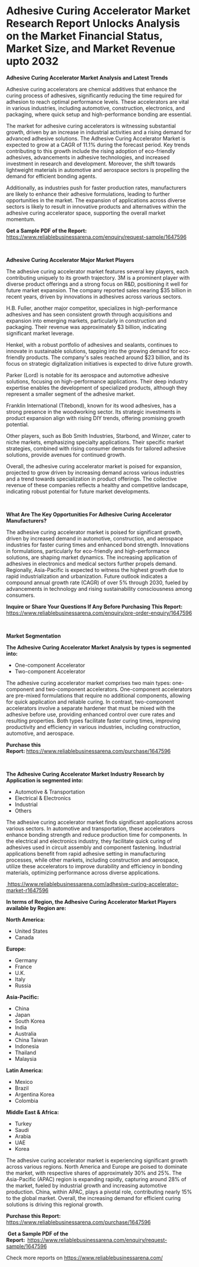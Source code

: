 <p><h1>Adhesive Curing Accelerator Market Research Report Unlocks Analysis on the Market Financial Status, Market Size, and Market Revenue upto 2032</h1></p><p><strong>Adhesive Curing Accelerator Market Analysis and Latest Trends</strong></p>
<p><p>Adhesive curing accelerators are chemical additives that enhance the curing process of adhesives, significantly reducing the time required for adhesion to reach optimal performance levels. These accelerators are vital in various industries, including automotive, construction, electronics, and packaging, where quick setup and high-performance bonding are essential.</p><p>The market for adhesive curing accelerators is witnessing substantial growth, driven by an increase in industrial activities and a rising demand for advanced adhesive solutions. The Adhesive Curing Accelerator Market is expected to grow at a CAGR of 11.1% during the forecast period. Key trends contributing to this growth include the rising adoption of eco-friendly adhesives, advancements in adhesive technologies, and increased investment in research and development. Moreover, the shift towards lightweight materials in automotive and aerospace sectors is propelling the demand for efficient bonding agents.</p><p>Additionally, as industries push for faster production rates, manufacturers are likely to enhance their adhesive formulations, leading to further opportunities in the market. The expansion of applications across diverse sectors is likely to result in innovative products and alternatives within the adhesive curing accelerator space, supporting the overall market momentum.</p></p>
<p><strong>Get a Sample PDF of the Report:&nbsp;</strong> <a href="https://www.reliablebusinessarena.com/enquiry/request-sample/1647596?utm_campaign=2566&utm_medium=2&utm_source=Github&utm_content=ia&utm_term=29032025&utm_id=adhesive-curing-accelerator">https://www.reliablebusinessarena.com/enquiry/request-sample/1647596</a></p>
<p>&nbsp;</p>
<p><strong>Adhesive Curing Accelerator Major Market Players</strong></p>
<p><p>The adhesive curing accelerator market features several key players, each contributing uniquely to its growth trajectory. 3M is a prominent player with diverse product offerings and a strong focus on R&D, positioning it well for future market expansion. The company reported sales nearing $35 billion in recent years, driven by innovations in adhesives across various sectors.</p><p>H.B. Fuller, another major competitor, specializes in high-performance adhesives and has seen consistent growth through acquisitions and expansion into emerging markets, particularly in construction and packaging. Their revenue was approximately $3 billion, indicating significant market leverage.</p><p>Henkel, with a robust portfolio of adhesives and sealants, continues to innovate in sustainable solutions, tapping into the growing demand for eco-friendly products. The company's sales reached around $23 billion, and its focus on strategic digitalization initiatives is expected to drive future growth.</p><p>Parker (Lord) is notable for its aerospace and automotive adhesive solutions, focusing on high-performance applications. Their deep industry expertise enables the development of specialized products, although they represent a smaller segment of the adhesive market.</p><p>Franklin International (Titebond), known for its wood adhesives, has a strong presence in the woodworking sector. Its strategic investments in product expansion align with rising DIY trends, offering promising growth potential.</p><p>Other players, such as Bob Smith Industries, Starbond, and Winzer, cater to niche markets, emphasizing specialty applications. Their specific market strategies, combined with rising consumer demands for tailored adhesive solutions, provide avenues for continued growth.</p><p>Overall, the adhesive curing accelerator market is poised for expansion, projected to grow driven by increasing demand across various industries and a trend towards specialization in product offerings. The collective revenue of these companies reflects a healthy and competitive landscape, indicating robust potential for future market developments.</p></p>
<p>&nbsp;</p>
<p><strong>What Are The Key Opportunities For Adhesive Curing Accelerator Manufacturers?</strong></p>
<p><p>The adhesive curing accelerator market is poised for significant growth, driven by increased demand in automotive, construction, and aerospace industries for faster curing times and enhanced bond strength. Innovations in formulations, particularly for eco-friendly and high-performance solutions, are shaping market dynamics. The increasing application of adhesives in electronics and medical sectors further propels demand. Regionally, Asia-Pacific is expected to witness the highest growth due to rapid industrialization and urbanization. Future outlook indicates a compound annual growth rate (CAGR) of over 5% through 2030, fueled by advancements in technology and rising sustainability consciousness among consumers.</p></p>
<p><strong>Inquire or Share Your Questions If Any Before Purchasing This Report:</strong> <a href="https://www.reliablebusinessarena.com/enquiry/pre-order-enquiry/1647596?utm_campaign=2566&utm_medium=2&utm_source=Github&utm_content=ia&utm_term=29032025&utm_id=adhesive-curing-accelerator">https://www.reliablebusinessarena.com/enquiry/pre-order-enquiry/1647596</a></p>
<p>&nbsp;</p>
<p><strong>Market Segmentation</strong></p>
<p><strong>The Adhesive Curing Accelerator Market Analysis by types is segmented into:</strong></p>
<p><ul><li>One-component Accelerator</li><li>Two-component Accelerator</li></ul></p>
<p><p>The adhesive curing accelerator market comprises two main types: one-component and two-component accelerators. One-component accelerators are pre-mixed formulations that require no additional components, allowing for quick application and reliable curing. In contrast, two-component accelerators involve a separate hardener that must be mixed with the adhesive before use, providing enhanced control over cure rates and resulting properties. Both types facilitate faster curing times, improving productivity and efficiency in various industries, including construction, automotive, and aerospace.</p></p>
<p><strong>Purchase this Report:&nbsp;</strong><a href="https://www.reliablebusinessarena.com/purchase/1647596?utm_campaign=2566&utm_medium=2&utm_source=Github&utm_content=ia&utm_term=29032025&utm_id=adhesive-curing-accelerator">https://www.reliablebusinessarena.com/purchase/1647596</a></p>
<p>&nbsp;</p>
<p><strong>The Adhesive Curing Accelerator Market Industry Research by Application is segmented into:</strong></p>
<p><ul><li>Automotive & Transportation</li><li>Electrical & Electronics</li><li>Industrial</li><li>Others</li></ul></p>
<p><p>The adhesive curing accelerator market finds significant applications across various sectors. In automotive and transportation, these accelerators enhance bonding strength and reduce production time for components. In the electrical and electronics industry, they facilitate quick curing of adhesives used in circuit assembly and component fastening. Industrial applications benefit from rapid adhesive setting in manufacturing processes, while other markets, including construction and aerospace, utilize these accelerators to improve durability and efficiency in bonding materials, optimizing performance across diverse applications.</p></p>
<p><a href="https://www.reliablebusinessarena.com/adhesive-curing-accelerator-market-r1647596?utm_campaign=2566&utm_medium=2&utm_source=Github&utm_content=ia&utm_term=29032025&utm_id=adhesive-curing-accelerator">&nbsp;https://www.reliablebusinessarena.com/adhesive-curing-accelerator-market-r1647596</a></p>
<p><strong>In terms of Region, the Adhesive Curing Accelerator Market Players available by Region are:</strong></p>
<p>
    <p> <strong> North America: </strong>
        <ul>
            <li>United States</li>
            <li>Canada</li>
        </ul>
        </p> 
    <p> <strong> Europe: </strong>
        <ul>
            <li>Germany</li>
            <li>France</li>
            <li>U.K.</li>
            <li>Italy</li>
            <li>Russia</li>
        </ul>
        </p> 
    <p> <strong> Asia-Pacific: </strong>
        <ul>
            <li>China</li>
            <li>Japan</li>
            <li>South Korea</li>
            <li>India</li>
            <li>Australia</li>
            <li>China Taiwan</li>
            <li>Indonesia</li>
            <li>Thailand</li>
            <li>Malaysia</li>
        </ul>
        </p> 
    <p> <strong> Latin America: </strong>
        <ul>
            <li>Mexico</li>
            <li>Brazil</li>
            <li>Argentina Korea</li>
            <li>Colombia</li>
        </ul>
        </p> 
    <p> <strong> Middle East & Africa: </strong>
        <ul>
            <li>Turkey</li>
            <li>Saudi</li>
            <li>Arabia</li>
            <li>UAE</li>
            <li>Korea</li>
        </ul>
    </p>
    </p>
<p><p>The adhesive curing accelerator market is experiencing significant growth across various regions. North America and Europe are poised to dominate the market, with respective shares of approximately 30% and 25%. The Asia-Pacific (APAC) region is expanding rapidly, capturing around 28% of the market, fueled by industrial growth and increasing automotive production. China, within APAC, plays a pivotal role, contributing nearly 15% to the global market. Overall, the increasing demand for efficient curing solutions is driving this regional growth.</p></p>
<p><strong>Purchase this Report: </strong><a href="https://www.reliablebusinessarena.com/purchase/1647596?utm_campaign=2566&utm_medium=2&utm_source=Github&utm_content=ia&utm_term=29032025&utm_id=adhesive-curing-accelerator">https://www.reliablebusinessarena.com/purchase/1647596</a></p>
<p>&nbsp;<strong>Get a Sample PDF of the Report:&nbsp;&nbsp;</strong><a href="https://www.reliablebusinessarena.com/enquiry/request-sample/1647596?utm_campaign=2566&utm_medium=2&utm_source=Github&utm_content=ia&utm_term=29032025&utm_id=adhesive-curing-accelerator">https://www.reliablebusinessarena.com/enquiry/request-sample/1647596</a></p>
<p><strong></strong></p>
<p>Check more reports on <a href="https://www.reliablebusinessarena.com/?utm_campaign=2566&utm_medium=2&utm_source=Github&utm_content=ia&utm_term=29032025&utm_id=adhesive-curing-accelerator">https://www.reliablebusinessarena.com/</a></p>